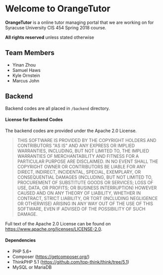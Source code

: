 # Welcome to OrangeTutor
**OrangeTutor** is a online tutor managing portal that we are working on for Syracuse University CIS 454 Spring 2018 course.

**All rights reserved** unless stated otherwise

## Team Members

 - Yinan Zhou
 - Samuel Haws
 - Kyle Ornstein
 - Marcus John

## Backend
Backend codes are all placed in ```/backend``` directory.

#### License for Backend Codes
The backend codes are provided under the Apache 2.0 License.

>THIS SOFTWARE IS PROVIDED BY THE COPYRIGHT HOLDERS AND CONTRIBUTORS "AS IS" AND ANY EXPRESS OR IMPLIED WARRANTIES, INCLUDING, BUT NOT LIMITED TO, THE IMPLIED WARRANTIES OF MERCHANTABILITY AND FITNESS FOR A PARTICULAR PURPOSE ARE DISCLAIMED. IN NO EVENT SHALL THE COPYRIGHT OWNER OR CONTRIBUTORS BE LIABLE FOR ANY DIRECT, INDIRECT, INCIDENTAL, SPECIAL, EXEMPLARY, OR CONSEQUENTIAL DAMAGES (INCLUDING, BUT NOT LIMITED TO, PROCUREMENT OF SUBSTITUTE GOODS OR SERVICES; LOSS OF USE, DATA, OR PROFITS; OR BUSINESS INTERRUPTION) HOWEVER CAUSED AND ON ANY THEORY OF LIABILITY, WHETHER IN CONTRACT, STRICT LIABILITY, OR TORT (INCLUDING NEGLIGENCE OR OTHERWISE) ARISING IN ANY WAY OUT OF THE USE OF THIS SOFTWARE, EVEN IF ADVISED OF THE POSSIBILITY OF SUCH DAMAGE.

Full text of the Apache 2.0 License can be found on https://www.apache.org/licenses/LICENSE-2.0.

#### Dependencies
* PHP 5.6+
* Composer (https://getcomposer.org/)
* ThinkPHP 5.1 (https://github.com/top-think/think/tree/5.1)
* MySQL or MariaDB
